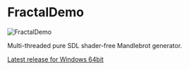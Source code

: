 # FractalDemo

![FractalDemo](https://user-images.githubusercontent.com/36479414/179120284-1f0697f8-fea2-4f34-b0ed-46939bfb4bb2.png)

Multi-threaded pure SDL shader-free Mandlebrot generator.

[Latest release for Windows 64bit](https://github.com/ScottFromDerby/FractalDemo/releases)
